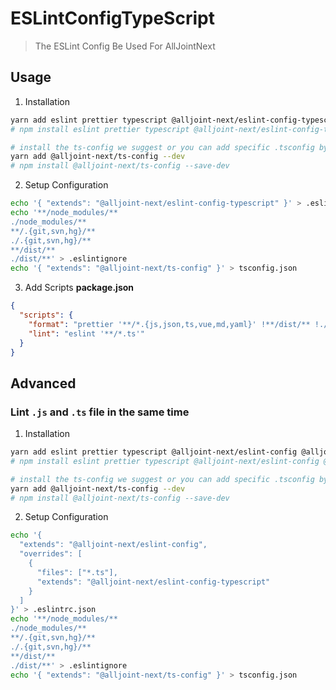 # ESLintConfigTypeScript

> The ESLint Config Be Used For AllJointNext

## Usage

1. Installation

```sh
yarn add eslint prettier typescript @alljoint-next/eslint-config-typescript --dev
# npm install eslint prettier typescript @alljoint-next/eslint-config-typescript --save-dev

# install the ts-config we suggest or you can add specific .tsconfig by yourself
yarn add @alljoint-next/ts-config --dev
# npm install @alljoint-next/ts-config --save-dev
```

2. Setup Configuration

```sh
echo '{ "extends": "@alljoint-next/eslint-config-typescript" }' > .eslintrc.json
echo '**/node_modules/**
./node_modules/**
**/.{git,svn,hg}/**
./.{git,svn,hg}/**
**/dist/**
./dist/**' > .eslintignore
echo '{ "extends": "@alljoint-next/ts-config" }' > tsconfig.json
```

3. Add Scripts
   **package.json**

```json
{
  "scripts": {
    "format": "prettier '**/*.{js,json,ts,vue,md,yaml}' !**/dist/** !./dist/** !**/coverage/** --write --no-semi --single-quote && yarn lint --fix",
    "lint": "eslint '**/*.ts'"
  }
}
```

## Advanced

### Lint `.js` and `.ts` file in the same time

1. Installation

```sh
yarn add eslint prettier typescript @alljoint-next/eslint-config @alljoint-next/eslint-config-typescript --dev
# npm install eslint prettier typescript @alljoint-next/eslint-config @alljoint-next/eslint-config-typescript --save-dev

# install the ts-config we suggest or you can add specific .tsconfig by yourself
yarn add @alljoint-next/ts-config --dev
# npm install @alljoint-next/ts-config --save-dev
```

2. Setup Configuration

```sh
echo '{
  "extends": "@alljoint-next/eslint-config",
  "overrides": [
    {
      "files": ["*.ts"],
      "extends": "@alljoint-next/eslint-config-typescript"
    }
  ]
}' > .eslintrc.json
echo '**/node_modules/**
./node_modules/**
**/.{git,svn,hg}/**
./.{git,svn,hg}/**
**/dist/**
./dist/**' > .eslintignore
echo '{ "extends": "@alljoint-next/ts-config" }' > tsconfig.json
```
